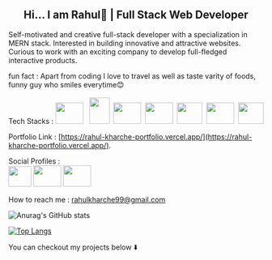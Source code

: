 ###   <h2 align='center'>Hi... I am Rahul👏 | Full Stack Web Developer</h2>

Self-motivated and creative full-stack developer with a specialization in MERN stack. Interested in building innovative and attractive websites. Curious to work with an exciting company to develop full-fledged interactive products. 

fun fact : Apart from coding I love to travel as well as taste varity of foods, 
           funny guy who smiles everytime😊
           <br/>
           <br/>
Tech Stacks :
           <img src="https://upload.wikimedia.org/wikipedia/commons/thumb/6/61/HTML5_logo_and_wordmark.svg/1024px-HTML5_logo_and_wordmark.svg.png" height="42" width="55"> &nbsp;
           <img src="https://encrypted-tbn0.gstatic.com/images?q=tbn:ANd9GcT2yLUAtpraCuVRn-3rZySBoqTrYN-FYqOA3NQwExBzWhM0ApaJjvKu9PtxL2AIHybKNRs&usqp=CAU" height = "52" width="40">&nbsp;
           <img src="https://encrypted-tbn0.gstatic.com/images?q=tbn:ANd9GcTOPJvR-kaQcRrzFQikt6g94ZSNoXHAW1vtrDuHuzHROHyf6RWRAiL-Y1BRWnVZShZEmT8&usqp=CAU" height = "42" width="55">&nbsp;
           <img src="https://upload.wikimedia.org/wikipedia/commons/thumb/b/b2/Bootstrap_logo.svg/220px-Bootstrap_logo.svg.png" height = "42" width="55">&nbsp;
           <img src = "https://ih1.redbubble.net/image.1637717834.1604/aps,504x498,small,transparent-pad,600x600,f8f8f8.u1.jpg" height = "42" width="50">&nbsp;
           <img src = "https://gocode.colorado.gov/wp-content/uploads/2020/11/MongoDB-logo-500x400.gif" height = "42" width="55">&nbsp;
           <img src = "https://w7.pngwing.com/pngs/580/809/png-transparent-data-structure-logo-brand-data-structure-blue-text-logo.png" height = "42" width="50">
           
           
           
Portfolio Link : [https://rahul-kharche-portfolio.vercel.app/](https://rahul-kharche-portfolio.vercel.app/).

Social Profiles : <br/>
<a href="www.linkedin.com/in/rahul-kharche-9371231b9"><img width="45" height= "40" src="https://www.pinclipart.com/picdir/middle/71-710702_follow-us-on-social-media-linkedin-logo-high.png"></img></a>
                  <a href="https://github.com/RahulK2699"><img width="55" height="42" src="https://logoeps.com/wp-content/uploads/2014/02/25231-github-cat-in-a-circle-icon-vector-icon-vector-eps.png"></img></a>
                  <a href="https://twitter.com/rahulkharche99"><img width="55" height="42" src="https://www.freepnglogos.com/uploads/twitter-logo-png/twitter-logo-vector-png-clipart-1.png"></img></a>
           
How to reach me : rahulkharche99@gmail.com

![Anurag's GitHub stats](https://github-readme-stats.vercel.app/api?username=RahulK2699&show_icons=true&theme=radical)


[![Top Langs](https://github-readme-stats.vercel.app/api/top-langs/?username=RahulK2699&theme=radical)](https://github.com/anuraghazra/github-readme-stats)



You can checkout my projects below ⬇️
<!--
**RahulK2699/RahulK2699** is a ✨ _special_ ✨ repository because its `README.md` (this file) appears on your GitHub profile.

Here are some ideas to get you started:

- 🔭 I’m currently working on ...
- 🌱 I’m currently learning ...
- 👯 I’m looking to collaborate on ...
- 🤔 I’m looking for help with ...
- 💬 Ask me about ...
- 📫 How to reach me: ...
- 😄 Pronouns: ...
- ⚡ Fun fact: ...
-->
